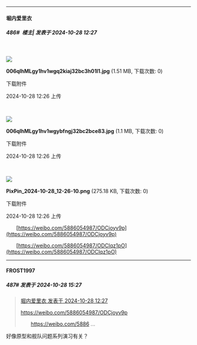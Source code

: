 ﻿
*****

####  堀内爱里衣  
##### 486#         楼主| 发表于 2024-10-28 12:27

       

<img src="https://img.saraba1st.com/forum/202410/28/122646kxhl9gww8t8mllzi.jpg" referrerpolicy="no-referrer">

<strong>006qlhMLgy1hv1wgq2kiaj32bc3h01l1.jpg</strong> (1.51 MB, 下载次数: 0)

下载附件

2024-10-28 12:26 上传

       

<img src="https://img.saraba1st.com/forum/202410/28/122645gcq3fcjixujcivqi.jpg" referrerpolicy="no-referrer">

<strong>006qlhMLgy1hv1wgybfngj32bc2bce83.jpg</strong> (1.1 MB, 下载次数: 0)

下载附件

2024-10-28 12:26 上传

       

<img src="https://img.saraba1st.com/forum/202410/28/122644vkat8argibd5ek8e.png" referrerpolicy="no-referrer">

<strong>PixPin_2024-10-28_12-26-10.png</strong> (275.18 KB, 下载次数: 0)

下载附件

2024-10-28 12:26 上传

       [https://weibo.com/5886054987/ODCjoyv9p](https://weibo.com/5886054987/ODCjoyv9p)

       [https://weibo.com/5886054987/ODClqz1pO](https://weibo.com/5886054987/ODClqz1pO)


*****

####  FROST1997  
##### 487#       发表于 2024-10-28 15:27

<blockquote><a href="httphttps://bbs.saraba1st.com/2b/forum.php?mod=redirect&amp;goto=findpost&amp;pid=66559366&amp;ptid=2143156" target="_blank">堀内爱里衣 发表于 2024-10-28 12:27</a>

https://weibo.com/5886054987/ODCjoyv9p

       https://weibo.com/5886 ...</blockquote>
好像原型和舰队问题系列演习有关？


